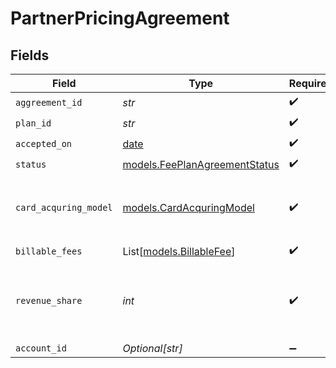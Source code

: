 # PartnerPricingAgreement


## Fields

| Field                                                                | Type                                                                 | Required                                                             | Description                                                          | Example                                                              |
| -------------------------------------------------------------------- | -------------------------------------------------------------------- | -------------------------------------------------------------------- | -------------------------------------------------------------------- | -------------------------------------------------------------------- |
| `aggreement_id`                                                      | *str*                                                                | :heavy_check_mark:                                                   | N/A                                                                  |                                                                      |
| `plan_id`                                                            | *str*                                                                | :heavy_check_mark:                                                   | N/A                                                                  |                                                                      |
| `accepted_on`                                                        | [date](https://docs.python.org/3/library/datetime.html#date-objects) | :heavy_check_mark:                                                   | N/A                                                                  |                                                                      |
| `status`                                                             | [models.FeePlanAgreementStatus](../models/feeplanagreementstatus.md) | :heavy_check_mark:                                                   | N/A                                                                  |                                                                      |
| `card_acquring_model`                                                | [models.CardAcquringModel](../models/cardacquringmodel.md)           | :heavy_check_mark:                                                   | Specifies the card processing pricing model                          |                                                                      |
| `billable_fees`                                                      | List[[models.BillableFee](../models/billablefee.md)]                 | :heavy_check_mark:                                                   | N/A                                                                  |                                                                      |
| `revenue_share`                                                      | *int*                                                                | :heavy_check_mark:                                                   | The integer percentage value of the revenue split for partner.       | 10                                                                   |
| `account_id`                                                         | *Optional[str]*                                                      | :heavy_minus_sign:                                                   | N/A                                                                  |                                                                      |